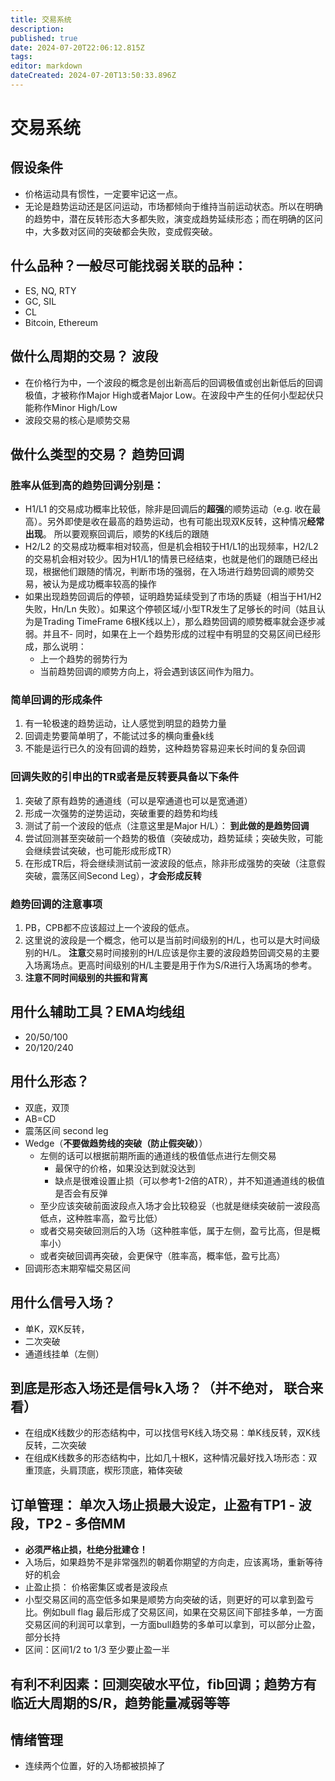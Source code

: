 ```yaml
---
title: 交易系统
description: 
published: true
date: 2024-07-20T22:06:12.815Z
tags: 
editor: markdown
dateCreated: 2024-07-20T13:50:33.896Z
---
```


# 交易系统
## 假设条件
- 价格运动具有惯性，一定要牢记这一点。
- 无论是趋势运动还是区问运动，市场都倾向于维持当前运动状态。所以在明确的趋势中，潜在反转形态大多都失败，演变成趋势延续形态；而在明确的区问中，大多数对区间的突破都会失败，变成假突破。

## 什么品种？一般尽可能找弱关联的品种： 
- ES, NQ, RTY
- GC, SIL
- CL
- Bitcoin, Ethereum 
## 做什么周期的交易？ 波段
- 在价格行为中，一个波段的概念是创出新高后的回调极值或创出新低后的回调极值，才被称作Major High或者Major Low。在波段中产生的任何小型起伏只能称作Minor High/Low
- 波段交易的核心是顺势交易
## 做什么类型的交易？ 趋势回调
### 胜率从低到高的趋势回调分别是：
- H1/L1 的交易成功概率比较低，除非是回调后的**超强**的顺势运动（e.g. 收在最高）。另外即使是收在最高的趋势运动，也有可能出现双K反转，这种情况**经常出现**。 所以要观察回调后，顺势的K线后的跟随
- H2/L2 的交易成功概率相对较高，但是机会相较于H1/L1的出现频率，H2/L2的交易机会相对较少。因为H1/L1的情景已经结束，也就是他们的跟随已经出现，根据他们跟随的情况，判断市场的强弱，在入场进行趋势回调的顺势交易，被认为是成功概率较高的操作
- 如果出现趋势回调后的停顿，证明趋势延续受到了市场的质疑（相当于H1/H2失败，Hn/Ln 失败）。如果这个停顿区域/小型TR发生了足够长的时间（姑且认为是Trading TimeFrame 6根K线以上），那么趋势回调的顺势概率就会逐步减弱。并且不- 同时，如果在上一个趋势形成的过程中有明显的交易区间已经形成，那么说明：
	- 上一个趋势的弱势行为
	- 当前趋势回调的顺势方向上，将会遇到该区间作为阻力。
### 简单回调的形成条件
1. 有一轮极速的趋势运动，让人感觉到明显的趋势力量
2. 回调走势要简单明了，不能试过多的横向重叠k线
3. 不能是运行已久的没有回调的趋势，这种趋势容易迎来长时间的复杂回调
### 回调失败的引申出的TR或者是反转要具备以下条件
1. 突破了原有趋势的通道线（可以是窄通道也可以是宽通道）
2. 形成一次强势的逆势运动，突破重要的趋势和均线
3. 测试了前一个波段的低点（注意这里是Major H/L）： **到此做的是趋势回调**
4. 尝试回测甚至突破前一个趋势的极值（突破成功，趋势延续；突破失败，可能会继续尝试突破，也可能形成形成TR）
5. 在形成TR后，将会继续测试前一波波段的低点，除非形成强势的突破（注意假突破，震荡区间Second Leg），**才会形成反转**
### 趋势回调的注意事项
1. PB，CPB都不应该超过上一个波段的低点。
2. 这里说的波段是一个概念，他可以是当前时间级别的H/L，也可以是大时间级别的H/L。 **注意**交易时间接别的H/L应该是你主要的波段趋势回调交易的主要入场离场点。更高时间级别的H/L主要是用于作为S/R进行入场离场的参考。
3. **注意不同时间级别的共振和背离**
## 用什么辅助工具？EMA均线组
- 20/50/100
- 20/120/240
## 用什么形态？
- 双底，双顶
- AB=CD
- 震荡区间 second leg
- Wedge（**不要做趋势线的突破（防止假突破）**）
	- 左侧的话可以根据前期所画的通道线的极值低点进行左侧交易
  		- 最保守的价格，如果没达到就没达到
    	- 缺点是很难设置止损（可以参考1-2倍的ATR），并不知道通道线的极值是否会有反弹
  - 至少应该突破前面波段点入场才会比较稳妥（也就是继续突破前一波段高低点，这种胜率高，盈亏比低）
  - 或者交易突破回测后的入场（这种胜率低，属于左侧，盈亏比高，但是概率小）
  - 或者突破回调再突破，会更保守（胜率高，概率低，盈亏比高）
- 回调形态末期窄幅交易区间

## 用什么信号入场？
- 单K，双K反转，
- 二次突破
- 通道线挂单（左侧）
## 到底是形态入场还是信号k入场？（并不绝对， 联合来看）
- 在组成K线数少的形态结构中，可以找信号K线入场交易：单K线反转，双K线反转，二次突破
- 在组成K线数多的形态结构中，比如几十根K，这种情况最好找入场形态：双重顶底，头肩顶底，楔形顶底，箱体突破
## 订单管理： 单次入场止损最大设定，止盈有TP1 - 波段，TP2 - 多倍MM
- **必须严格止损，杜绝分批建仓！**
- 入场后，如果趋势不是非常强烈的朝着你期望的方向走，应该离场，重新等待好的机会
- 止盈止损： 价格密集区或者是波段点
- 小型交易区间的高空低多如果是顺势方向突破的话，则更好的可以拿到盈亏比。例如bull flag 最后形成了交易区间，如果在交易区间下部挂多单，一方面交易区间的利润可以拿到，一方面bull趋势的多单可以拿到，可以部分止盈，部分长持
- 区间：区间1/2 to 1/3 至少要止盈一半
## 有利不利因素：回测突破水平位，fib回调；趋势方有临近大周期的S/R，趋势能量减弱等等
## 情绪管理
- 连续两个位置，好的入场都被损掉了
